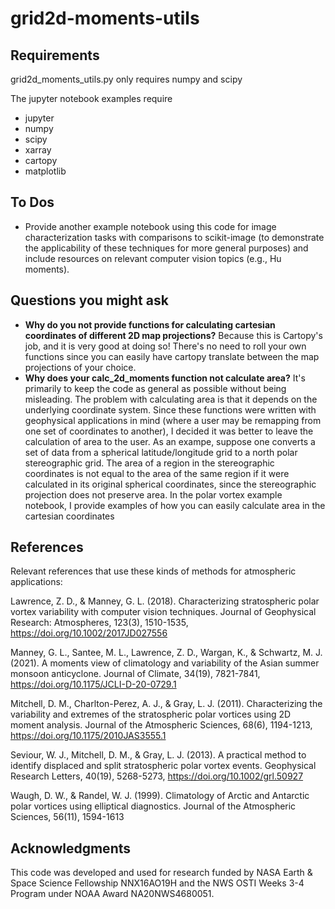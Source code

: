 # grid2d-moments-utils

## Requirements ##
grid2d_moments_utils.py only requires numpy and scipy

The jupyter notebook examples require
- jupyter
- numpy
- scipy
- xarray
- cartopy
- matplotlib

## To Dos ##
- Provide another example notebook using this code for image characterization tasks with comparisons to scikit-image (to demonstrate the applicability of these techniques for more general purposes) and include resources on relevant computer vision topics (e.g., Hu moments).

## Questions you might ask ##

- **Why do you not provide functions for calculating cartesian coordinates of different 2D map projections?** Because this is Cartopy's job, and it is very good at doing so! There's no need to roll your own functions since you can easily have cartopy translate between the map projections of your choice.
- **Why does your calc_2d_moments function not calculate area?** It's primarily to keep the code as general as possible without being misleading. The problem with calculating area is that it depends on the underlying coordinate system. Since these functions were written with geophysical applications in mind (where a user may be remapping from one set of coordinates to another), I decided it was better to leave the calculation of area to the user. As an exampe, suppose one converts a set of data from a spherical latitude/longitude grid to a north polar stereographic grid. The area of a region in the stereographic coordinates is not equal to the area of the same region if it were calculated in its original spherical coordinates, since the stereographic projection does not preserve area. In the polar vortex example notebook, I provide examples of how you can easily calculate area in the cartesian coordinates


## References ##

Relevant references that use these kinds of methods for atmospheric applications:

Lawrence, Z. D., & Manney, G. L. (2018). Characterizing stratospheric polar vortex variability with computer vision techniques. Journal of Geophysical Research: Atmospheres, 123(3), 1510-1535, https://doi.org/10.1002/2017JD027556

Manney, G. L., Santee, M. L., Lawrence, Z. D., Wargan, K., & Schwartz, M. J. (2021). A moments view of climatology and variability of the Asian summer monsoon anticyclone. Journal of Climate, 34(19), 7821-7841, https://doi.org/10.1175/JCLI-D-20-0729.1

Mitchell, D. M., Charlton-Perez, A. J., & Gray, L. J. (2011). Characterizing the variability and extremes of the stratospheric polar vortices using 2D moment analysis. Journal of the Atmospheric Sciences, 68(6), 1194-1213, https://doi.org/10.1175/2010JAS3555.1

Seviour, W. J., Mitchell, D. M., & Gray, L. J. (2013). A practical method to identify displaced and split stratospheric polar vortex events. Geophysical Research Letters, 40(19), 5268-5273, https://doi.org/10.1002/grl.50927

Waugh, D. W., & Randel, W. J. (1999). Climatology of Arctic and Antarctic polar vortices using elliptical diagnostics. Journal of the Atmospheric Sciences, 56(11), 1594-1613


## Acknowledgments ##
This code was developed and used for research funded by NASA Earth & Space Science Fellowship NNX16AO19H and the NWS OSTI Weeks 3-4 Program under NOAA Award NA20NWS4680051.